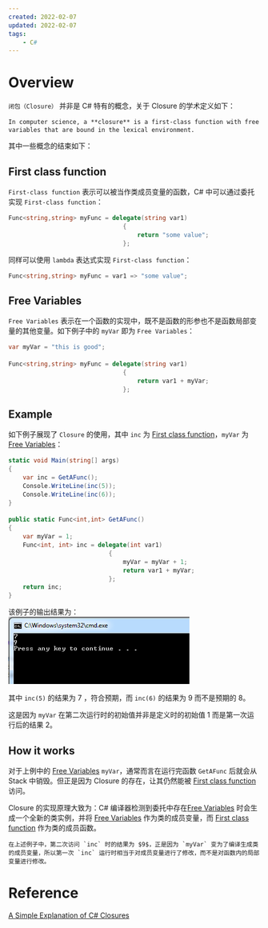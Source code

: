```yaml
---
created: 2022-02-07
updated: 2022-02-07
tags:
    - C#
---
```


# Overview

`闭包（Closure）` 并非是 C# 特有的概念，关于 Closure 的学术定义如下：
```ad-cite
In computer science, a **closure** is a first-class function with free variables that are bound in the lexical environment.
```

其中一些概念的结束如下：

## First class function 
`First-class function` 表示可以被当作类成员变量的函数，C# 中可以通过委托实现 `First-class function`：
```csharp
Func<string,string> myFunc = delegate(string var1)
                                {
                                    return "some value";
                                };

```

同样可以使用 `lambda` 表达式实现 `First-class function`：
```csharp
Func<string,string> myFunc = var1 => "some value";
```

## Free Variables

`Free Variables` 表示在一个函数的实现中，既不是函数的形参也不是函数局部变量的其他变量。如下例子中的 `myVar` 即为 `Free Variables`：
```csharp
var myVar = "this is good";

Func<string,string> myFunc = delegate(string var1)
                                {
                                    return var1 + myVar;
                                };
```

## Example

如下例子展现了 `Closure` 的使用，其中 `inc` 为 [First class function](#First%20class%20function)，`myVar` 为 [Free Variables](#Free%20Variables)：
```csharp
static void Main(string[] args)
{
    var inc = GetAFunc();
    Console.WriteLine(inc(5));
    Console.WriteLine(inc(6));
}

public static Func<int,int> GetAFunc()
{
    var myVar = 1;
    Func<int, int> inc = delegate(int var1)
                            {
                                myVar = myVar + 1;
                                return var1 + myVar;
                            };
    return inc;
}
```

该例子的输出结果为：
![|300](assets/Closure/image-20220207151544773.png)

其中 `inc(5)` 的结果为 $7$ ，符合预期，而 `inc(6)` 的结果为 $9$ 而不是预期的 $8$。

这是因为 `myVar` 在第二次运行时的初始值并非是定义时的初始值 $1$ 而是第一次运行后的结果 $2$。

## How it works

对于上例中的 [Free Variables](#Free%20Variables) `myVar`，通常而言在运行完函数 `GetAFunc` 后就会从 Stack 中销毁。但正是因为 Closure 的存在，让其仍然能被 [First class function](#First%20class%20function) 访问。

Closure 的实现原理大致为：C# 编译器检测到委托中存在[Free Variables](#Free%20Variables) 时会生成一个全新的类实例，并将 [Free Variables](#Free%20Variables) 作为类的成员变量，而 [First class function](#First%20class%20function) 作为类的成员函数。

```ad-note
在上述例子中，第二次访问 `inc` 时的结果为 $9$，正是因为 `myVar` 变为了编译生成类的成员变量，所以第一次 `inc` 运行时相当于对成员变量进行了修改，而不是对函数内的局部变量进行修改。
```

# Reference
[A Simple Explanation of C# Closures](https://www.simplethread.com/c-closures-explained/)